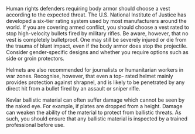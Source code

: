 [Title]: # (Работа в Warzones)
[Order]: # (1)

Human rights defenders requiring body armor should choose a vest according to the expected threat. The U.S. National Institute of Justice has developed a six-tier rating system used by most manufacturers around the world. If you are covering armed conflict, you should choose a vest rated to stop high-velocity bullets fired by military rifles. Be aware, however, that no vest is completely bulletproof. One may still be severely injured or die from the trauma of blunt impact, even if the body armor does stop the projectile. Consider gender-specific designs and whether you require options such as side or groin protectors.

Helmets are also recommended for journalists or humanitarian workers in war zones. Recognise, however, that even a top- rated helmet mainly provides protection against shrapnel, and is likely to be penetrated by any direct hit from a bullet fired by an assault or sniper rifle.

Kevlar ballistic material can often suffer damage which cannot be seen by the naked eye. For example, if plates are dropped from a height. Damage can weaken the ability of the material to protect from ballistic threats. As such, you should ensure that any ballistic material is inspected by a trained professional before use.